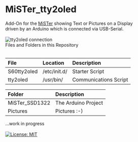 # MiSTer_tty2oled
Add-On for the [MiSTer](https://github.com/MiSTer-devel) showing Text or Pictures on a Display<br/> 
driven by an Arduino which is connected via USB-Serial.<br/>
<br/>
![tty2oled connection](https://github.com/venice1200/MiSTer_tty2oled/blob/main/Pictures/OLED_Connection.jpg?raw=true)
<br/>
Files and Folders in this Repository <br/>
<br/>

| File | Location | Description |
| :--- | :--- | :--- |
| S60tty2oled | /etc/init.d/ | Starter Script |
| tty2oled | /usr/bin/ | Communications Script |

| Folder | Description |
| :--- | :--- |
| MiSTer_SSD1322 | The Arduino Project |
| Pictures | Pictures :-) |

...work in progress<br/>
<br/>
[![License: MIT](https://img.shields.io/badge/License-MIT-yellow.svg)](https://opensource.org/licenses/MIT)
